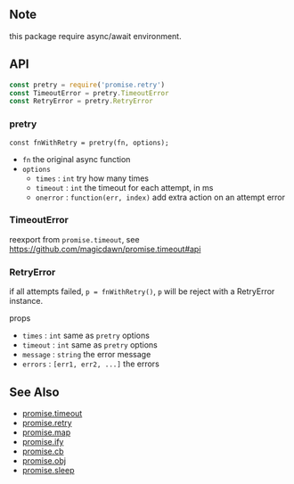 ## Note

this package require async/await environment.

## API

```js
const pretry = require('promise.retry')
const TimeoutError = pretry.TimeoutError
const RetryError = pretry.RetryError
```

### pretry

```
const fnWithRetry = pretry(fn, options);
```

- `fn` the original async function
- `options`
  - `times` : `int` try how many times
  - `timeout` : `int` the timeout for each attempt, in ms
  - `onerror` : `function(err, index)` add extra action on an attempt error

### TimeoutError

reexport from `promise.timeout`, see https://github.com/magicdawn/promise.timeout#api

### RetryError

if all attempts failed, `p = fnWithRetry()`, `p` will be reject with a RetryError instance.

props

- `times` : `int` same as `pretry` options
- `timeout` : `int` same as `pretry` options
- `message` : `string` the error message
- `errors` : `[err1, err2, ...]` the errors

## See Also

- [promise.timeout](https://github.com/magicdawn/promise.timeout)
- [promise.retry](https://github.com/magicdawn/promise.retry)
- [promise.map](https://github.com/magicdawn/promise.map)
- [promise.ify](https://github.com/magicdawn/promise.ify)
- [promise.cb](https://github.com/magicdawn/promise.cb)
- [promise.obj](https://github.com/magicdawn/promise.obj)
- [promise.sleep](https://github.com/magicdawn/promise.sleep)
